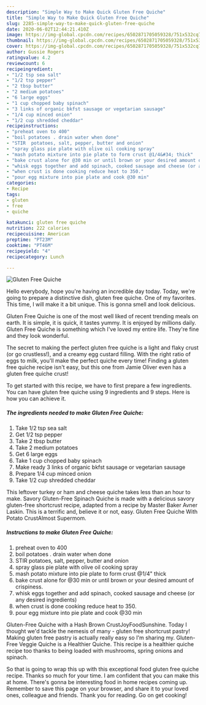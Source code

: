 ```yaml
---
description: "Simple Way to Make Quick Gluten Free Quiche"
title: "Simple Way to Make Quick Gluten Free Quiche"
slug: 2285-simple-way-to-make-quick-gluten-free-quiche
date: 2020-06-02T12:44:21.410Z
image: https://img-global.cpcdn.com/recipes/6502871705059328/751x532cq70/gluten-free-quiche-recipe-main-photo.jpg
thumbnail: https://img-global.cpcdn.com/recipes/6502871705059328/751x532cq70/gluten-free-quiche-recipe-main-photo.jpg
cover: https://img-global.cpcdn.com/recipes/6502871705059328/751x532cq70/gluten-free-quiche-recipe-main-photo.jpg
author: Gussie Rogers
ratingvalue: 4.2
reviewcount: 6
recipeingredient:
- "1/2 tsp sea salt"
- "1/2 tsp pepper"
- "2 tbsp butter"
- "2 medium potatoes"
- "6 large eggs"
- "1 cup chopped baby spinach"
- "3 links of organic bkfst sausage or vegetarian sausage"
- "1/4 cup minced onion"
- "1/2 cup shredded cheddar"
recipeinstructions:
- "preheat oven to 400"
- "boil potatoes . drain water when done"
- "STIR  potatoes, salt, pepper, butter and onion"
- "spray glass pie plate with olive oil cooking spray"
- "mash potato mixture into pie plate to form crust @1/4&#34; thick"
- "bake crust alone for @30 min or until brown or your desired amount of crispiness."
- "whisk eggs together and add spinach, cooked sausage and cheese (or any desired ingredients)"
- "when crust is done cooking reduce heat to 350."
- "pour egg mixture into pie plate and cook @30 min"
categories:
- Recipe
tags:
- gluten
- free
- quiche

katakunci: gluten free quiche 
nutrition: 222 calories
recipecuisine: American
preptime: "PT23M"
cooktime: "PT46M"
recipeyield: "4"
recipecategory: Lunch

---
```



![Gluten Free Quiche](https://img-global.cpcdn.com/recipes/6502871705059328/751x532cq70/gluten-free-quiche-recipe-main-photo.jpg)

Hello everybody, hope you're having an incredible day today. Today, we're going to prepare a distinctive dish, gluten free quiche. One of my favorites. This time, I will make it a bit unique. This is gonna smell and look delicious.

Gluten Free Quiche is one of the most well liked of recent trending meals on earth. It is simple, it is quick, it tastes yummy. It is enjoyed by millions daily. Gluten Free Quiche is something which I've loved my entire life. They're fine and they look wonderful.

The secret to making the perfect gluten free quiche is a light and flaky crust (or go crustless!), and a creamy egg custard filling. With the right ratio of eggs to milk, you&#39;ll make the perfect quiche every time! Finding a gluten free quiche recipe isn&#39;t easy, but this one from Jamie Oliver even has a gluten free quiche crust!


To get started with this recipe, we have to first prepare a few ingredients. You can have gluten free quiche using 9 ingredients and 9 steps. Here is how you can achieve it.

<!--inarticleads1-->

##### The ingredients needed to make Gluten Free Quiche:

1. Take 1/2 tsp sea salt
1. Get 1/2 tsp pepper
1. Take 2 tbsp butter
1. Take 2 medium potatoes
1. Get 6 large eggs
1. Take 1 cup chopped baby spinach
1. Make ready 3 links of organic bkfst sausage or vegetarian sausage
1. Prepare 1/4 cup minced onion
1. Take 1/2 cup shredded cheddar


This leftover turkey or ham and cheese quiche takes less than an hour to make. Savory Gluten-Free Spinach Quiche is made with a delicious savory gluten-free shortcrust recipe, adapted from a recipe by Master Baker Avner Laskin. This is a terrific and, believe it or not, easy. Gluten Free Quiche With Potato CrustAlmost Supermom. 

<!--inarticleads2-->

##### Instructions to make Gluten Free Quiche:

1. preheat oven to 400
1. boil potatoes . drain water when done
1. STIR  potatoes, salt, pepper, butter and onion
1. spray glass pie plate with olive oil cooking spray
1. mash potato mixture into pie plate to form crust @1/4&#34; thick
1. bake crust alone for @30 min or until brown or your desired amount of crispiness.
1. whisk eggs together and add spinach, cooked sausage and cheese (or any desired ingredients)
1. when crust is done cooking reduce heat to 350.
1. pour egg mixture into pie plate and cook @30 min


Gluten-Free Quiche with a Hash Brown CrustJoyFoodSunshine. Today I thought we&#39;d tackle the nemesis of many - gluten free shortcrust pastry! Making gluten free pastry is actually really easy so I&#39;m sharing my. Gluten-Free Veggie Quiche is a Healthier Quiche. This recipe is a healthier quiche recipe too thanks to being loaded with mushrooms, spring onions and spinach. 

So that is going to wrap this up with this exceptional food gluten free quiche recipe. Thanks so much for your time. I am confident that you can make this at home. There's gonna be interesting food in home recipes coming up. Remember to save this page on your browser, and share it to your loved ones, colleague and friends. Thank you for reading. Go on get cooking!
